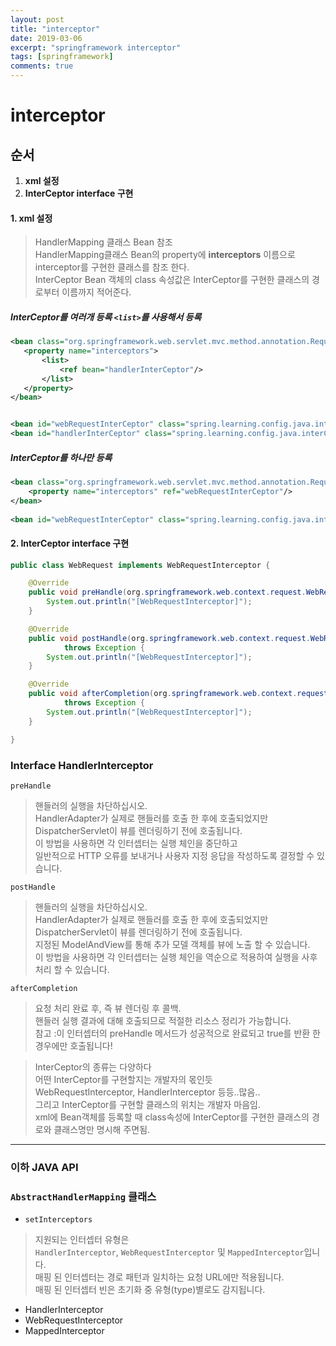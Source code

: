 ```yaml
---
layout: post
title: "interceptor"
date: 2019-03-06
excerpt: "springframework interceptor"
tags: [springframework]
comments: true
---
```


# interceptor



## 순서
 1. **xml 설정**
 2. **InterCeptor interface 구현**
 

#### 1. xml 설정
 > HandlerMapping 클래스 Bean  참조  
 > HandlerMapping클래스 Bean의 property에 **interceptors** 이름으로 interceptor를 구현한 클래스를 참조 한다.  
 > InterCeptor Bean 객체의 class 속성값은 InterCeptor를 구현한 클래스의 경로부터 이름까지 적어준다.  
 
##### InterCeptor를 여러개 등록 `<list>`를 사용해서 등록
 ~~~xml
<bean class="org.springframework.web.servlet.mvc.method.annotation.RequestMappingHandlerMapping">
	<property name="interceptors">
		<list>
			<ref bean="handlerInterCeptor"/>
		</list>		
	</property>
</bean>
 
 
<bean id="webRequestInterCeptor" class="spring.learning.config.java.interCeptors.WebRequest"/>
<bean id="handlerInterCeptor" class="spring.learning.config.java.interCeptors.Handler"/>
~~~


##### InterCeptor를 하나만 등록
~~~xml
<bean class="org.springframework.web.servlet.mvc.method.annotation.RequestMappingHandlerMapping">
	<property name="interceptors" ref="webRequestInterCeptor"/>
</bean>
 
<bean id="webRequestInterCeptor" class="spring.learning.config.java.interCeptors.WebRequest"/>
~~~
  
#### 2. InterCeptor interface 구현
~~~java
public class WebRequest implements WebRequestInterceptor {

	@Override
	public void preHandle(org.springframework.web.context.request.WebRequest request) throws Exception {
		System.out.println("[WebRequestInterceptor]");
	}

	@Override
	public void postHandle(org.springframework.web.context.request.WebRequest request, ModelMap model)
			throws Exception {
		System.out.println("[WebRequestInterceptor]");
	}

	@Override
	public void afterCompletion(org.springframework.web.context.request.WebRequest request, Exception ex)
			throws Exception {
		System.out.println("[WebRequestInterceptor]");
	}

}
~~~

### Interface **HandlerInterceptor**
`preHandle`
> 핸들러의 실행을 차단하십시오.   
> HandlerAdapter가 실제로 핸들러를 호출 한 후에 호출되었지만  
> DispatcherServlet이 뷰를 렌더링하기 전에 호출됩니다.  
> 이 방법을 사용하면 각 인터셉터는 실행 체인을 중단하고  
> 일반적으로 HTTP 오류를 보내거나 사용자 지정 응답을 작성하도록 결정할 수 있습니다.  

`postHandle`
> 핸들러의 실행을 차단하십시오.  
> HandlerAdapter가 실제로 핸들러를 호출 한 후에 호출되었지만  
> DispatcherServlet이 뷰를 렌더링하기 전에 호출됩니다.  
> 지정된 ModelAndView를 통해 추가 모델 객체를 뷰에 노출 할 수 있습니다.  
> 이 방법을 사용하면 각 인터셉터는 실행 체인을 역순으로 적용하여 실행을 사후 처리 할 수 있습니다.  

`afterCompletion`
> 요청 처리 완료 후, 즉 뷰 렌더링 후 콜백.  
> 핸들러 실행 결과에 대해 호출되므로 적절한 리소스 정리가 가능합니다.  
> 참고 :이 인터셉터의 preHandle 메서드가 성공적으로 완료되고 true를 반환 한 경우에만 호출됩니다!  


> InterCeptor의 종류는 다양하다  
> 어떤 InterCeptor를 구현할지는 개발자의 몫인듯  
> WebRequestInterceptor, HandlerInterceptor 등등..많음..  
> 그리고 InterCeptor를 구현할 클래스의 위치는 개발자 마음임.  
> xml에 Bean객체를 등록할 때 class속성에 InterCeptor를 구현한 클래스의 경로와 클래스명만 명시해 주면됨.  


---
### 이하 JAVA API
### `AbstractHandlerMapping` 클래스
* `setInterceptors`
> 지원되는 인터셉터 유형은  
> `HandlerInterceptor`, `WebRequestInterceptor` 및 `MappedInterceptor`입니다.  
> 매핑 된 인터셉터는 경로 패턴과 일치하는 요청 URL에만 적용됩니다.  
> 매핑 된 인터셉터 빈은 초기화 중 유형(type)별로도 감지됩니다.  

- HandlerInterceptor  
- WebRequestInterceptor  
- MappedInterceptor  


